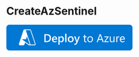 
# CreateAzSentinel

[![Deploy To Azure](https://raw.githubusercontent.com/Azure/azure-quickstart-templates/master/1-CONTRIBUTION-GUIDE/images/deploytoazure.svg?sanitize=true)](https%3A%2F%2Fportal.azure.com%2F%23create%2FMicrosoft.Template%2Furi%2Fhttps%3A%2F%2Fraw.githubusercontent.com%2F0ccupi3R%2FMDR-Onboard-Provision%2Fmain%2Fmsspdeploy.json%2FcreateUIDefinitionUri%2Fhttps%3A%2F%2Fraw.githubusercontent.com%2F0ccupi3R%2FMDR-Onboard-Provision%2Fmain%2FcreateUiDefinition.json)